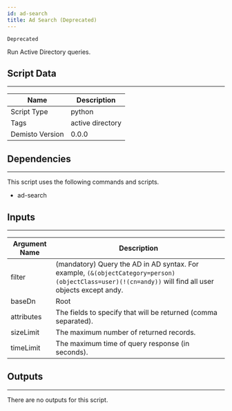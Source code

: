 ```yaml
---
id: ad-search
title: Ad Search (Deprecated)
---
```


`Deprecated`

Run Active Directory queries.

## Script Data
---

| **Name** | **Description** |
| --- | --- |
| Script Type | python |
| Tags | active directory |
| Demisto Version | 0.0.0 |

## Dependencies
---
This script uses the following commands and scripts.
* ad-search

## Inputs
---

| **Argument Name** | **Description** |
| --- | --- |
| filter |  (mandatory) Query the AD in AD syntax. For example, `(&(objectCategory=person)(objectClass=user)(!(cn=andy))` will find all user objects except andy. |
| baseDn | Root |
| attributes | The fields to specify that will be returned (comma separated). |
| sizeLimit | The maximum number of returned records. |
| timeLimit | The maximum time of query response (in seconds). |

## Outputs
---
There are no outputs for this script.
